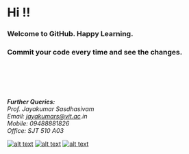 # Hi !!
### Welcome to GitHub. Happy Learning.
### Commit your code every time and see the changes.


<br><br><br><br>

_**Further Queries:**_ <br>
_Prof. Jayakumar Sasdhasivam_ <br>
_Email: jayakumars@vit.ac.in_ <br>
_Mobile: 09488881826_ <br>
_Office: SJT 510 A03_

[![alt text][3.1]][3]
[![alt text][1.1]][1]
[![alt text][2.1]][2]



[1.1]: http://i.imgur.com/tXSoThF.png (twitter icon with padding)
[2.1]: http://i.imgur.com/P3YfQoD.png (facebook icon with padding)
[3.1]: http://i.imgur.com/0o48UoR.png (github icon with padding)

[1]: http://www.twitter.com/iamjayakumars
[2]: http://www.facebook.com/iamjayakumars
[3]: http://www.github.com/iamjayakumars
